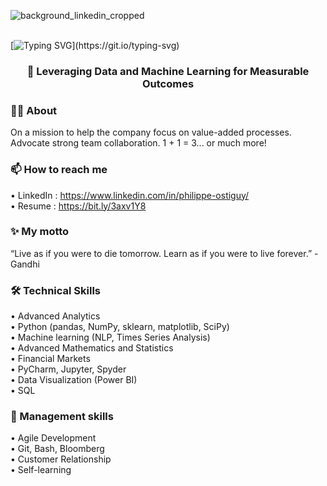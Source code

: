 ![background_linkedin_cropped](https://github.com/user-attachments/assets/e6474c09-1f9f-421f-83a4-670b3f6d8a9c)
<br />
<br />

[![Typing SVG](https://readme-typing-svg.demolab.com?font=Fira+Code&size=22&pause=1000&color=5BA8F7&center=true&width=1100&height=52&lines=Hi%2C+I'm+Philippe+%F0%9F%91%A8%E2%80%8D%F0%9F%92%BB+%E2%80%94+welcome+to+my+profile!)](https://git.io/typing-svg)

<h3 align="center">🎯 Leveraging Data and Machine Learning for Measurable Outcomes</h3>


###  👨‍💻 About
On a mission to help the company focus on value-added processes. Advocate strong team collaboration. 1 + 1 = 3... or much more!

### 📫 How to reach me
• LinkedIn : https://www.linkedin.com/in/philippe-ostiguy/ <br>
• Resume : https://bit.ly/3axv1Y8

### ✨ My motto
“Live as if you were to die tomorrow. Learn as if you were to live forever.” - Gandhi

### 🛠️ Technical Skills
• Advanced Analytics <br>
• Python (pandas, NumPy, sklearn, matplotlib, SciPy) <br>
• Machine learning (NLP, Times Series Analysis) <br>
• Advanced Mathematics and Statistics <br>
• Financial Markets <br>
• PyCharm, Jupyter, Spyder <br>
• Data Visualization (Power BI) <br>
• SQL

###  💼 Management skills
• Agile Development <br>
• Git, Bash, Bloomberg <br>
• Customer Relationship <br>
• Self-learning  <br>
